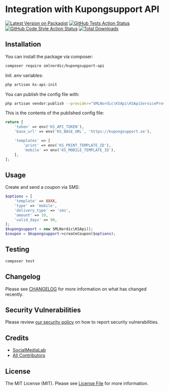 # Integration with Kupongsupport API

[![Latest Version on Packagist](https://img.shields.io/packagist/v/smlnordic/kupongsupport-api.svg?style=flat-square)](https://packagist.org/packages/smlnordic/kupongsupport-api)
[![GitHub Tests Action Status](https://img.shields.io/github/actions/workflow/status/SMLNordic/laravel-kupongsupport-api/run-test.yml?branch=master)](https://github.com/SMLNordic/laravel-kupongsupport-api/actions?query=workflow%3ATests+branch%3Amaster)
[![GitHub Code Style Action Status](https://img.shields.io/github/actions/workflow/status/SMLNordic/laravel-kupongsupport-api/Fix%20PHP%20code%20style%20issues?label=code%20style)](https://github.com/SMLNordic/laravel-kupongsupport-api/actions?query=workflow%3A"Fix+PHP+code+style+issues"+branch%3Amaster)
[![Total Downloads](https://img.shields.io/packagist/dt/smlnordic/kupongsupport-api.svg?style=flat-square)](https://packagist.org/packages/smlnordic/kupongsupport-api)


## Installation

You can install the package via composer:

```bash
composer require smlnordic/kupongsupport-api
```

Init .env variables:

```bash
php artisan ks-api-init
```

You can publish the config file with:
```bash
php artisan vendor:publish --provider="SMLNordic\KSApi\KSApiServiceProvider" --tag="kupongsupport-api-config"
```

This is the contents of the published config file:

```php
return [
    'token' => env('KS_API_TOKEN'),
    'base_url' => env('KS_BASE_URL', 'https://kupongsupport.se'),

    'templates' => [
        'print' => env('KS_PRINT_TEMPLATE_ID'),
        'mobile' => env('KS_MOBILE_TEMPLATE_ID'),
    ],
];
```

## Usage

Create and send a coupon via SMS:

```php
$options = [
    'template' => XXXX,
    'type' => 'mobile',
    'delivery_type' => 'sms',
    'amount' => 10,
    'valid_days' => 90,
];
$kupongsupport = new SMLNordic\KSApi();
$coupon = $kupongsupport->createCoupon($options);
```



## Testing

```bash
composer test
```

## Changelog

Please see [CHANGELOG](CHANGELOG.md) for more information on what has changed recently.

## Security Vulnerabilities

Please review [our security policy](../../security/policy) on how to report security vulnerabilities.

## Credits

- [SocialMediaLab](https://github.com/SMLNordic)
- [All Contributors](../../contributors)

## License

The MIT License (MIT). Please see [License File](LICENSE.md) for more information.
